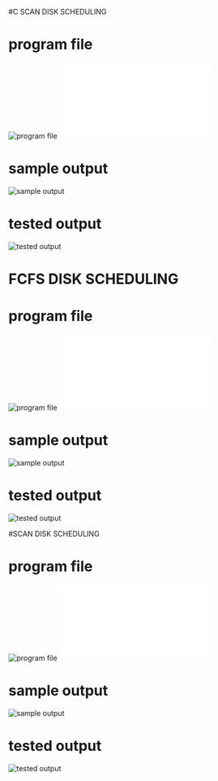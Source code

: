 #C SCAN DISK SCHEDULING
# program file
![program file](CScan_code_599.jpeg)
![program file](C_ScanFile.c)

# sample output
![sample output](CScan_IO_599.jpeg)

# tested output
![tested output](CScan_EO_599.jpeg)

# FCFS DISK SCHEDULING

# program file
![program file](FcfsDisk_code_599.jpeg)
![program file](FcfsFile.c)

# sample output
![sample output](FcfsDisk_IO_599.jpeg)

# tested output
![tested output](FcfsDisk_EO_599.jpeg)

#SCAN DISK SCHEDULING

# program file
![program file](ScanDisk_code_599.jpeg)
![program file](ScanFile.c)

# sample output
![sample output](Scan_IO_599.jpeg)

# tested output
![tested output](Scan_EO_599.jpeg)
